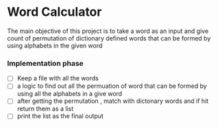# Word Calculator 
The main objective of this project is to take a word as an input and give count of  permutation of dictionary defined 
words that can be formed by using  alphabets in the given word
### Implementation phase
- [ ] Keep a file with all the words 
- [ ] a logic to find out all the permuation of word that can be formed by using all the alphabets in a give word
- [ ] after getting the permutation , match with dictonary words and if hit return them as a list
- [ ] print the list as the final output 
